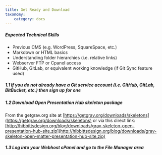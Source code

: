```yaml
---
title: Get Ready and Download
taxonomy:
    category: docs
---
```


##### Expected Technical Skills

* Previous CMS (e.g. WordPress, SquareSpace, etc.)
* Markdown or HTML basics
* Understanding folder hierarchies (i.e. relative links)
* Webserver FTP or Cpanel access
* GitHub, GitLab, or equivalent working knowledge (if Git Sync feature used)

##### 1.1 If you do not already have a Git service account (i.e. GitHub, GitLab, BitBucket, etc.) then sign up for one

##### 1.2 Download Open Presentation Hub skeleton package

From the getgrav.org site at [https://getgrav.org/downloads/skeletons](https://getgrav.org/downloads/skeletons) or via this direct link: [http://hibbittsdesign.org/blog/downloads/grav-skeleton-open-presentation-hub-site.zip](http://hibbittsdesign.org/blog/downloads/grav-skeleton-open-matter-presentation-hub-site.zip)

##### 1.3 Log into your Webhost cPanel and go to the File Manager area
